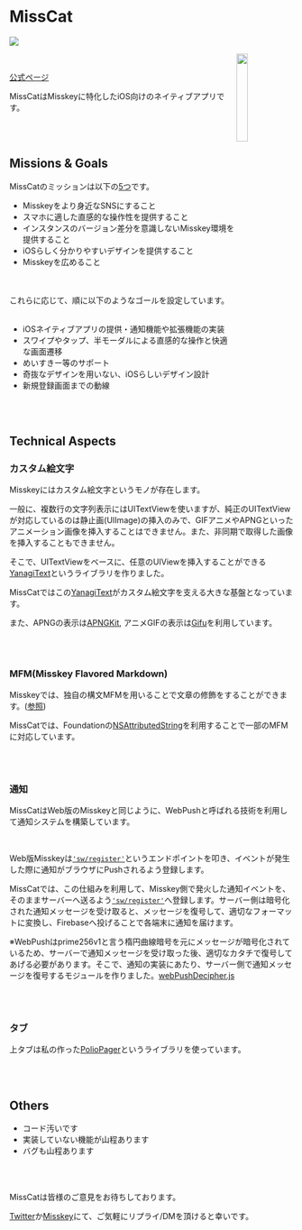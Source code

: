# MissCat

<img src="./images/Banner.png"><br>

<a href="https://apps.apple.com/app/id1505059993"><img src="./images/Badge.svg"  align="right" width=20%></a>

<br>

[公式ページ](https://yuiga.dev/misscat)


MissCatはMisskeyに特化したiOS向けのネイティブアプリです。

<br><br>
## Missions & Goals 

MissCatのミッションは以下の<u>5つ</u>です。

- Misskeyをより身近なSNSにすること
- スマホに適した直感的な操作性を提供すること
- インスタンスのバージョン差分を意識しないMisskey環境を提供すること
- iOSらしく分かりやすいデザインを提供すること
- Misskeyを広めること

<br><br>
これらに応じて、順に以下のようなゴールを設定しています。
<br><br>



- iOSネイティブアプリの提供・通知機能や拡張機能の実装
- スワイプやタップ、半モーダルによる直感的な操作と快適な画面遷移
- めいすきー等のサポート
- 奇抜なデザインを用いない、iOSらしいデザイン設計
- 新規登録画面までの動線

<br><br>
## Technical Aspects

### カスタム絵文字

Misskeyにはカスタム絵文字というモノが存在します。

一般に、複数行の文字列表示にはUITextViewを使いますが、純正のUITextViewが対応しているのは静止画(UIImage)の挿入のみで、GIFアニメやAPNGといったアニメーション画像を挿入することはできません。また、非同期で取得した画像を挿入することもできません。

そこで、UITextViewをベースに、任意のUIViewを挿入することができる[YanagiText](https://github.com/YuigaWada/YanagiText)というライブラリを作りました。

MissCatではこの[YanagiText](https://github.com/YuigaWada/YanagiText)がカスタム絵文字を支える大きな基盤となっています。

また、APNGの表示は[APNGKit](https://github.com/onevcat/APNGKit), アニメGIFの表示は[Gifu](https://github.com/kaishin/Gifu)を利用しています。



<br><br>
### MFM(Misskey Flavored Markdown)

Misskeyでは、独自の構文MFMを用いることで文章の修飾をすることができます。([参照](https://join.misskey.page/ja/wiki/usage/mfm))

MissCatでは、Foundationの[NSAttributedString](https://developer.apple.com/documentation/foundation/nsattributedstring)を利用することで一部のMFMに対応しています。

<br><br>

### 通知
MissCatはWeb版のMisskeyと同じように、WebPushと呼ばれる技術を利用して通知システムを構築しています。

<br>

Web版Misskeyは[`'sw/register'`](https://misskey.io/api-doc#operation/sw/register)というエンドポイントを叩き、イベントが発生した際に通知がブラウザにPushされるよう登録します。

MissCatでは、この仕組みを利用して、Misskey側で発火した通知イベントを、そのままサーバーへ送るよう[`'sw/register'`](https://misskey.io/api-doc#operation/sw/register)へ登録します。サーバー側は暗号化された通知メッセージを受け取ると、メッセージを復号して、適切なフォーマットに変換し、Firebaseへ投げることで各端末に通知を届けます。

※WebPushはprime256v1と言う楕円曲線暗号を元にメッセージが暗号化されているため、サーバーで通知メッセージを受け取った後、適切なカタチで復号してあげる必要があります。そこで、通知の実装にあたり、サーバー側で通知メッセージを復号するモジュールを作りました。[webPushDecipher.js](https://github.com/YuigaWada/MissCat/blob/develop/ApiServer/webPushDecipher.js)

<br><br>

### タブ

上タブは私の作った[PolioPager](https://github.com/YuigaWada/PolioPager)というライブラリを使っています。

<br><br>
## Others

- コード汚いです
- 実装していない機能が山程あります
- バグも山程あります

<br><br>

MissCatは皆様のご意見をお待ちしております。

[Twitter](https://twitter.com/yuigawada)か[Misskey](https://misskey.io/@wada)にて、ご気軽にリプライ/DMを頂けると幸いです。
